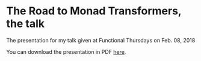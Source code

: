 # The Road to Monad Transformers, the talk

The presentation for my talk given at Functional Thursdays on Feb. 08, 2018

You can download the presentation in PDF [here](https://github.com/dhammafarer/monad-transformers-ft-talk/tree/master/src/assets/Road-To-Monad-Transformers.pdf).
